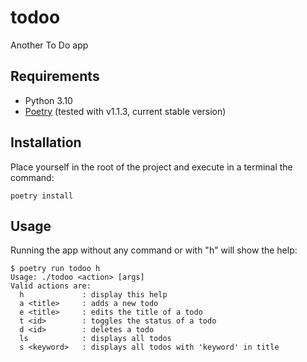 # todoo

Another To Do app

## Requirements

- Python 3.10
- [Poetry](https://python-poetry.org/) (tested with v1.1.3, current stable version)

## Installation

Place yourself in the root of the project and execute in a terminal the command:

```
poetry install
```

## Usage

Running the app without any command or with "h" will show the help:

```
$ poetry run todoo h
Usage: ./todoo <action> [args]
Valid actions are:
  h             : display this help
  a <title>     : adds a new todo
  e <title>     : edits the title of a todo
  t <id>        : toggles the status of a todo
  d <id>        : deletes a todo
  ls            : displays all todos
  s <keyword>   : displays all todos with 'keyword' in title
```
